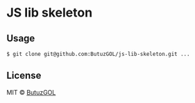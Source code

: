 # JS lib skeleton

## Usage

```sh
$ git clone git@github.com:ButuzGOL/js-lib-skeleton.git ...
```

## License

MIT © [ButuzGOL](https://butuzgol.github.io)

<!-- 
# ... [![Build Status](https://travis-ci.org/ButuzGOL/...svg?branch=master)](https://travis-ci.org/ButuzGOL/...)

## Install

```sh
$ npm install --save make-url
```

## Usage

```js
var ... = require('...');


```

## License

MIT © [ButuzGOL](https://butuzgol.github.io)
 -->

